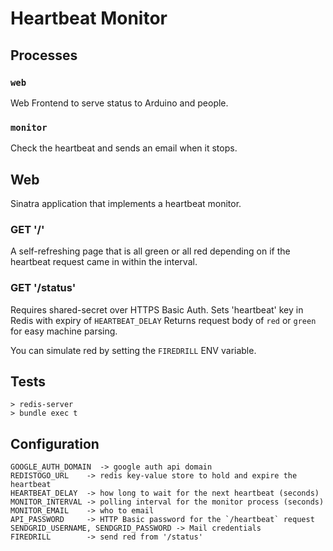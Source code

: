 # Heartbeat Monitor


## Processes

### `web`
Web Frontend to serve status to Arduino and people.

### `monitor`
Check the heartbeat and sends an email when it stops.

## Web
Sinatra application that implements a heartbeat monitor.

### GET '/'

A self-refreshing page that is all green or all red depending on if
the heartbeat request came in within the interval.

### GET '/status'

Requires shared-secret over HTTPS Basic Auth.
Sets 'heartbeat' key in Redis with expiry of `HEARTBEAT_DELAY`
Returns request body of `red` or `green` for easy machine parsing.

You can simulate red by setting the `FIREDRILL` ENV variable.

## Tests

    > redis-server
    > bundle exec t


## Configuration

    GOOGLE_AUTH_DOMAIN  -> google auth api domain
    REDISTOGO_URL    -> redis key-value store to hold and expire the heartbeat
    HEARTBEAT_DELAY  -> how long to wait for the next heartbeat (seconds)
    MONITOR_INTERVAL -> polling interval for the monitor process (seconds)
    MONITOR_EMAIL    -> who to email
    API_PASSWORD     -> HTTP Basic password for the `/heartbeat` request
    SENDGRID_USERNAME, SENDGRID_PASSWORD -> Mail credentials
    FIREDRILL        -> send red from '/status'
